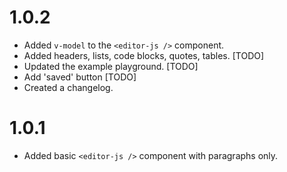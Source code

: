 # 1.0.2

- Added `v-model` to the `<editor-js />` component.
- Added headers, lists, code blocks, quotes, tables. [TODO]
- Updated the example playground. [TODO]
- Add 'saved' button [TODO]
- Created a changelog.

# 1.0.1

- Added basic `<editor-js />` component with paragraphs only.

